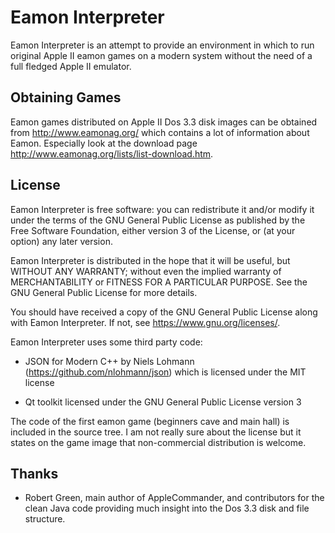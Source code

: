 # Eamon Interpreter

Eamon Interpreter is an attempt to provide an environment in which to run 
original Apple II eamon games on a modern system without the need of a full
fledged Apple II emulator.

## Obtaining Games

Eamon games distributed on Apple II Dos 3.3 disk images can be obtained from 
http://www.eamonag.org/ which contains a lot of information about Eamon. Especially
look at the download page http://www.eamonag.org/lists/list-download.htm.

## License

Eamon Interpreter is free software: you can redistribute it and/or modify it 
under the terms of the GNU General Public License as published by the Free
Software Foundation, either version 3 of the License, or (at your option)
any later version.

Eamon Interpreter is distributed in the hope that it will be useful, but 
WITHOUT ANY WARRANTY; without even the implied warranty of MERCHANTABILITY
or FITNESS FOR A PARTICULAR PURPOSE. See the GNU General Public License for
more details.

You should have received a copy of the GNU General Public License along with
Eamon Interpreter. If not, see <https://www.gnu.org/licenses/>.          

Eamon Interpreter uses some third party code:

* JSON for Modern C++ by Niels Lohmann (https://github.com/nlohmann/json) 
  which is licensed  under the MIT license
  
* Qt toolkit licensed under the GNU General Public License version 3

The code of the first eamon game (beginners cave and main hall) is included
in the source tree. I am not really sure about the license but it states on
the game image that non-commercial distribution is welcome.


## Thanks

* Robert Green, main author of AppleCommander, and contributors for the clean 
  Java code providing much insight into the Dos 3.3 disk and file structure.

